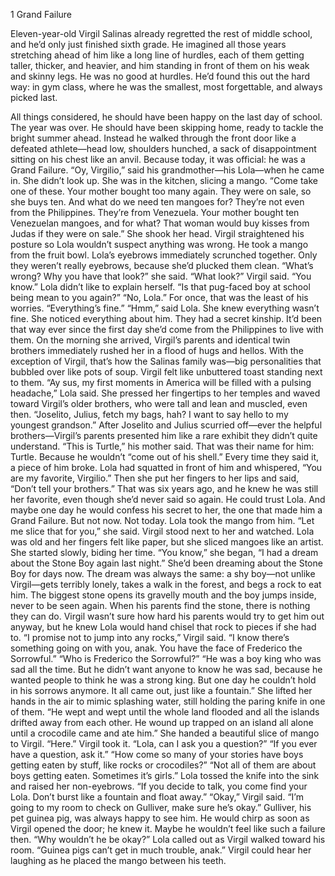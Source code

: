 1
Grand Failure

Eleven-year-old Virgil Salinas already regretted the rest of middle school, and he’d only just finished sixth grade. He imagined all those years stretching ahead of him like a long line of hurdles, each of them getting taller, thicker, and heavier, and him standing in front of them on his weak and skinny legs. He was no good at hurdles. He’d found this out the hard way: in gym class, where he was the smallest, most forgettable, and always picked last.

All things considered, he should have been happy on the last day of school. The year was over. He should have been skipping home, ready to tackle the bright summer ahead. Instead he walked through the front door like a defeated athlete—head low, shoulders hunched, a sack of disappointment sitting on his chest like an anvil. Because today, it was official: he was a Grand Failure.
“Oy, Virgilio,” said his grandmother—his Lola—when he came in. She didn’t look up. She was in the kitchen, slicing a mango. “Come take one of these. Your mother bought too many again. They were on sale, so she buys ten. And what do we need ten mangoes for? They’re not even from the Philippines. They’re from Venezuela. Your mother bought ten Venezuelan mangoes, and for what? That woman would buy kisses from Judas if they were on sale.” 
She shook her head. 
Virgil straightened his posture so Lola wouldn’t suspect anything was wrong. He took a mango from the fruit bowl. Lola’s eyebrows immediately scrunched together. Only they weren’t really eyebrows, because she’d plucked them clean.
“What’s wrong? Why you have that look?” she said.
“What look?” Virgil said.
“You know.” Lola didn’t like to explain herself. “Is that pug-faced boy at school being mean to you again?”
“No, Lola.” For once, that was the least of his worries. “Everything’s fine.”
“Hmm,” said Lola. She knew everything wasn’t fine. She noticed everything about him. They had a secret kinship. It’d been that way ever since the first day she’d come from the Philippines to live with them. On the morning she arrived, Virgil’s parents and identical twin brothers immediately rushed her in a flood of hugs and hellos. With the exception of Virgil, that’s how the Salinas family was—big personalities that bubbled over like pots of soup. Virgil felt like unbuttered toast standing next to them.
“Ay sus, my first moments in America will be filled with a pulsing headache,” Lola said. She pressed her fingertips to her temples and waved toward Virgil’s older brothers, who were tall and lean and muscled, even then. “Joselito, Julius, fetch my bags, hah? I want to say hello to my youngest grandson.”
After Joselito and Julius scurried off—ever the helpful brothers—Virgil’s parents presented him like a rare exhibit they didn’t quite understand.
“This is Turtle,” his mother said. 
That was their name for him: Turtle. Because he wouldn’t “come out of his shell.” Every time they said it, a piece of him broke.
Lola had squatted in front of him and whispered, “You are my favorite, Virgilio.” Then she put her fingers to her lips and said, “Don’t tell your brothers.”
That was six years ago, and he knew he was still her favorite, even though she’d never said so again.
He could trust Lola. And maybe one day he would confess his secret to her, the one that made him a Grand Failure. But not now. Not today.
Lola took the mango from him.
“Let me slice that for you,” she said.
Virgil stood next to her and watched. Lola was old and her fingers felt like paper, but she sliced mangoes like an artist. She started slowly, biding her time. “You know,” she began, “I had a dream about the Stone Boy again last night.”
She’d been dreaming about the Stone Boy for days now. The dream was always the same: a shy boy—not unlike Virgil—gets terribly lonely, takes a walk in the forest, and begs a rock to eat him. The biggest stone opens its gravelly mouth and the boy jumps inside, never to be seen again. When his parents find the stone, there is nothing they can do. Virgil wasn’t sure how hard his parents would try to get him out anyway, but he knew Lola would hand chisel that rock to pieces if she had to. 
“I promise not to jump into any rocks,” Virgil said. 
“I know there’s something going on with you, anak. You have the face of Frederico the Sorrowful.”
“Who is Frederico the Sorrowful?”
“He was a boy king who was sad all the time. But he didn’t want anyone to know he was sad, because he wanted people to think he was a strong king. But one day he couldn’t hold in his sorrows anymore. It all came out, just like a fountain.” She lifted her hands in the air to mimic splashing water, still holding the paring knife in one of them. “He wept and wept until the whole land flooded and all the islands drifted away from each other. He wound up trapped on an island all alone until a crocodile came and ate him.” She handed a beautiful slice of mango to Virgil. “Here.”
Virgil took it. “Lola, can I ask you a question?”
“If you ever have a question, ask it.”
“How come so many of your stories have boys getting eaten by stuff, like rocks or crocodiles?”
“Not all of them are about boys getting eaten. Sometimes it’s girls.” Lola tossed the knife into the sink and raised her non-eyebrows. “If you decide to talk, you come find your Lola. Don’t burst like a fountain and float away.”
“Okay,” Virgil said. “I’m going to my room to check on Gulliver, make sure he’s okay.” 
Gulliver, his pet guinea pig, was always happy to see him. He would chirp as soon as Virgil opened the door; he knew it. Maybe he wouldn’t feel like such a failure then.
“Why wouldn’t he be okay?” Lola called out as Virgil walked toward his room. “Guinea pigs can’t get in much trouble, anak.”
Virgil could hear her laughing as he placed the mango between his teeth.

